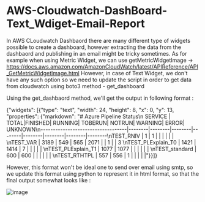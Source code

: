 # AWS-Cloudwatch-DashBoard-Text_Wdiget-Email-Report

In AWS CLoudwatch Dashbaord there are many different type of widgets possible to create a dashboard, however extracting the data from the dashbaord and publishing in an email might be tricky sometimes.
As for example when using Metric Widget, we can use getMetricWidgetImage -> https://docs.aws.amazon.com/AmazonCloudWatch/latest/APIReference/API_GetMetricWidgetImage.html
However, in case of Text Widget, we don't have any such option so we need to update the script in order to get data from cloudwatch using boto3 method - get_dashboard

Using the get_dashbaord method, we'll get the output in following format : 

{"widgets": [{"type": "text", "width": 24, "height": 8, "x": 0, "y": 13, "properties": {"markdown": "# Azure Pipeline Status\n SERVICE | TOTAL|FINISHED| RUNNING| TOBERUN| NOTRUN| WARNING| ERROR| UNKNOWN\n-----------------------------------|--------|--------|--------|--------|--------|--------|--------|--------\nTEST_RNIV | 1 | 1 | | | | | | \nTEST_VAR | 3189 | 549 | 565 | 2071 | | 1 | | 3 \nTEST_PLExplain_T0 | 1421 | 1414 | 7 | | | | | \nTEST_PLExplain_T1 | 1077 | 1077 | | | | | | \nTEST_standard | 600 | 600 | | | | | | \nTEST_RTHTPL | 557 | 556 | 1 | | | | |"}}]}

However, this format won't be ideal one to send over email using smtp, so we update this format using python to represent it in html format, so that the final output somewhat looks like : 

![image](https://github.com/deepc594/AWS-Cloudwatch-DashBoard-Text_Wdiget-Email-Report/assets/69808468/b9c9e65b-d87e-4f88-ab3d-d22f68cad3c5)
